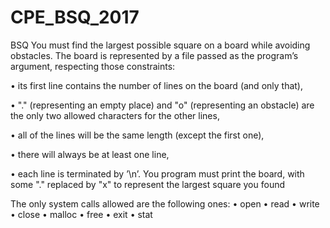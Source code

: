 # CPE_BSQ_2017
BSQ
You must find the largest possible square on a board while avoiding obstacles.
The board is represented by a file passed as the program’s argument, respecting those constraints:

• its first line contains the number of lines on the board (and only that),

• "." (representing an empty place) and "o" (representing an obstacle) are the only two allowed characters for the
other lines,

• all of the lines will be the same length (except the first one),

• there will always be at least one line,

• each line is terminated by ’\n’.
You program must print the board, with some "." replaced by "x" to represent the largest square you found

The only system calls allowed are the following ones:
• open
• read
• write
• close
• malloc
• free
• exit
• stat
